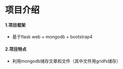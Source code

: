 # 项目介绍

#### 1.项目框架
* 基于flask web + mongodb + bootstrap4


#### 2.项目特点
* 利用mongodb储存文章和文件（其中文件用gridfs储存）


